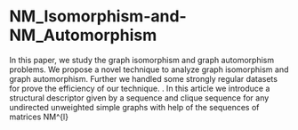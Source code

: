 # NM_Isomorphism-and-NM_Automorphism
In this paper, we study the graph isomorphism and graph automorphism problems. We propose a novel technique to analyze graph isomorphism and graph automorphism. Further we handled some strongly regular datasets for prove the efficiency of our technique.  . In this article we introduce a structural descriptor given by a sequence and clique sequence for any undirected unweighted simple graphs with help of the sequences of matrices NM^{l}
